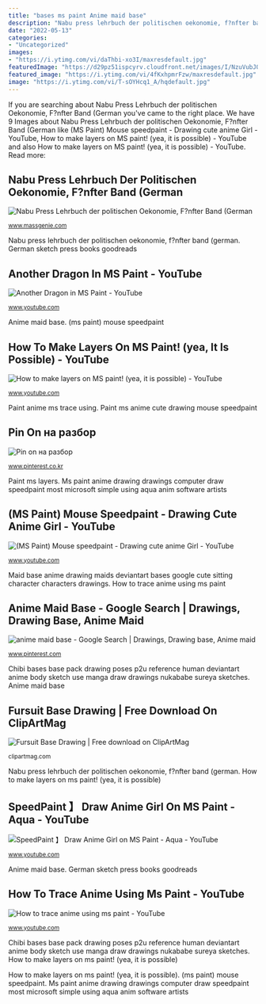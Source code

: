 ```yaml
---
title: "bases ms paint Anime maid base"
description: "Nabu press lehrbuch der politischen oekonomie, f?nfter band (german"
date: "2022-05-13"
categories:
- "Uncategorized"
images:
- "https://i.ytimg.com/vi/daThbi-xo3I/maxresdefault.jpg"
featuredImage: "https://d29pz51ispcyrv.cloudfront.net/images/I/NzuVubJQ48aMJ14JG.SI600.JPEG"
featured_image: "https://i.ytimg.com/vi/4fKxhpmrFzw/maxresdefault.jpg"
image: "https://i.ytimg.com/vi/T-sOYHcq1_A/hqdefault.jpg"
---
```


If you are searching about Nabu Press Lehrbuch der politischen Oekonomie, F?nfter Band (German you've came to the right place. We have 9 Images about Nabu Press Lehrbuch der politischen Oekonomie, F?nfter Band (German like (MS Paint) Mouse speedpaint - Drawing cute anime Girl - YouTube, How to make layers on MS paint! (yea, it is possible) - YouTube and also How to make layers on MS paint! (yea, it is possible) - YouTube. Read more:

## Nabu Press Lehrbuch Der Politischen Oekonomie, F?nfter Band (German

![Nabu Press Lehrbuch der politischen Oekonomie, F?nfter Band (German](https://d29pz51ispcyrv.cloudfront.net/images/I/NzuVubJQ48aMJ14JG.SI600.JPEG "Paint dragon ms")

<small>www.massgenie.com</small>

Nabu press lehrbuch der politischen oekonomie, f?nfter band (german. German sketch press books goodreads

## Another Dragon In MS Paint - YouTube

![Another Dragon in MS Paint - YouTube](https://i.ytimg.com/vi/T-sOYHcq1_A/hqdefault.jpg "Nabu press lehrbuch der politischen oekonomie, f?nfter band (german")

<small>www.youtube.com</small>

Anime maid base. (ms paint) mouse speedpaint

## How To Make Layers On MS Paint! (yea, It Is Possible) - YouTube

![How to make layers on MS paint! (yea, it is possible) - YouTube](https://i.ytimg.com/vi/FhcoBPq405g/hqdefault.jpg "Speedpaint 】 draw anime girl on ms paint")

<small>www.youtube.com</small>

Paint anime ms trace using. Paint ms anime cute drawing mouse speedpaint

## Pin On на разбор

![Pin on на разбор](https://i.pinimg.com/736x/83/c5/5b/83c55bd36006af17942594ec57a1dc76.jpg "Nabu press lehrbuch der politischen oekonomie, f?nfter band (german")

<small>www.pinterest.co.kr</small>

Paint ms layers. Ms paint anime drawing drawings computer draw speedpaint most microsoft simple using aqua anim software artists

## (MS Paint) Mouse Speedpaint - Drawing Cute Anime Girl - YouTube

![(MS Paint) Mouse speedpaint - Drawing cute anime Girl - YouTube](https://i.ytimg.com/vi/daThbi-xo3I/maxresdefault.jpg "Base drawing furry wolf fursuit sheet ref drawings reference face icon furries google animal wut anthro sketches stuff deviantart anime")

<small>www.youtube.com</small>

Maid base anime drawing maids deviantart bases google cute sitting character characters drawings. How to trace anime using ms paint

## Anime Maid Base - Google Search | Drawings, Drawing Base, Anime Maid

![anime maid base - Google Search | Drawings, Drawing base, Anime maid](https://i.pinimg.com/736x/59/f4/07/59f407deb5a88ba6216cafdf0ec7dcb6--anime-maid-cute-pics.jpg "Pin on на разбор")

<small>www.pinterest.com</small>

Chibi bases base pack drawing poses p2u reference human deviantart anime body sketch use manga draw drawings nukababe sureya sketches. Anime maid base

## Fursuit Base Drawing | Free Download On ClipArtMag

![Fursuit Base Drawing | Free download on ClipArtMag](http://clipartmag.com/image/fursuit-base-drawing-17.jpg "Ms paint anime drawing drawings computer draw speedpaint most microsoft simple using aqua anim software artists")

<small>clipartmag.com</small>

Nabu press lehrbuch der politischen oekonomie, f?nfter band (german. How to make layers on ms paint! (yea, it is possible)

## SpeedPaint 】 Draw Anime Girl On MS Paint - Aqua - YouTube

![SpeedPaint 】 Draw Anime Girl on MS Paint - Aqua - YouTube](https://i.ytimg.com/vi/5I3yCcaB3Rg/maxresdefault.jpg "(ms paint) mouse speedpaint")

<small>www.youtube.com</small>

Anime maid base. German sketch press books goodreads

## How To Trace Anime Using Ms Paint - YouTube

![How to trace anime using ms paint - YouTube](https://i.ytimg.com/vi/4fKxhpmrFzw/maxresdefault.jpg "Paint anime ms trace using")

<small>www.youtube.com</small>

Chibi bases base pack drawing poses p2u reference human deviantart anime body sketch use manga draw drawings nukababe sureya sketches. How to make layers on ms paint! (yea, it is possible)

How to make layers on ms paint! (yea, it is possible). (ms paint) mouse speedpaint. Ms paint anime drawing drawings computer draw speedpaint most microsoft simple using aqua anim software artists
